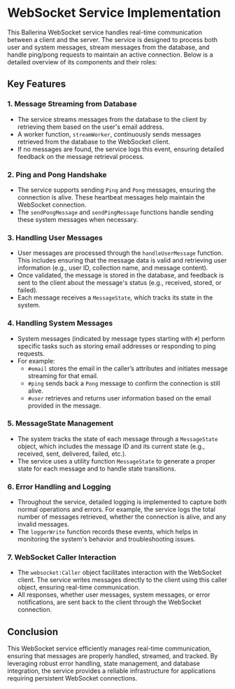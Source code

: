 # WebSocket Service Implementation

This Ballerina WebSocket service handles real-time communication between a client and the server. The service is designed to process both user and system messages, stream messages from the database, and handle ping/pong requests to maintain an active connection. Below is a detailed overview of its components and their roles:

## Key Features

### 1. **Message Streaming from Database**
   - The service streams messages from the database to the client by retrieving them based on the user's email address.
   - A worker function, `streamWorker`, continuously sends messages retrieved from the database to the WebSocket client.
   - If no messages are found, the service logs this event, ensuring detailed feedback on the message retrieval process.

### 2. **Ping and Pong Handshake**
   - The service supports sending `Ping` and `Pong` messages, ensuring the connection is alive. These heartbeat messages help maintain the WebSocket connection.
   - The `sendPongMessage` and `sendPingMessage` functions handle sending these system messages when necessary.

### 3. **Handling User Messages**
   - User messages are processed through the `handleUserMessage` function. This includes ensuring that the message data is valid and retrieving user information (e.g., user ID, collection name, and message content).
   - Once validated, the message is stored in the database, and feedback is sent to the client about the message's status (e.g., received, stored, or failed).
   - Each message receives a `MessageState`, which tracks its state in the system.

### 4. **Handling System Messages**
   - System messages (indicated by message types starting with `#`) perform specific tasks such as storing email addresses or responding to ping requests.
   - For example:
     - `#email` stores the email in the caller’s attributes and initiates message streaming for that email.
     - `#ping` sends back a `Pong` message to confirm the connection is still alive.
     - `#user` retrieves and returns user information based on the email provided in the message.

### 5. **MessageState Management**
   - The system tracks the state of each message through a `MessageState` object, which includes the message ID and its current state (e.g., received, sent, delivered, failed, etc.).
   - The service uses a utility function `MessageState` to generate a proper state for each message and to handle state transitions.

### 6. **Error Handling and Logging**
   - Throughout the service, detailed logging is implemented to capture both normal operations and errors. For example, the service logs the total number of messages retrieved, whether the connection is alive, and any invalid messages.
   - The `loggerWrite` function records these events, which helps in monitoring the system's behavior and troubleshooting issues.

### 7. **WebSocket Caller Interaction**
   - The `websocket:Caller` object facilitates interaction with the WebSocket client. The service writes messages directly to the client using this caller object, ensuring real-time communication.
   - All responses, whether user messages, system messages, or error notifications, are sent back to the client through the WebSocket connection.

## Conclusion

This WebSocket service efficiently manages real-time communication, ensuring that messages are properly handled, streamed, and tracked. By leveraging robust error handling, state management, and database integration, the service provides a reliable infrastructure for applications requiring persistent WebSocket connections.
